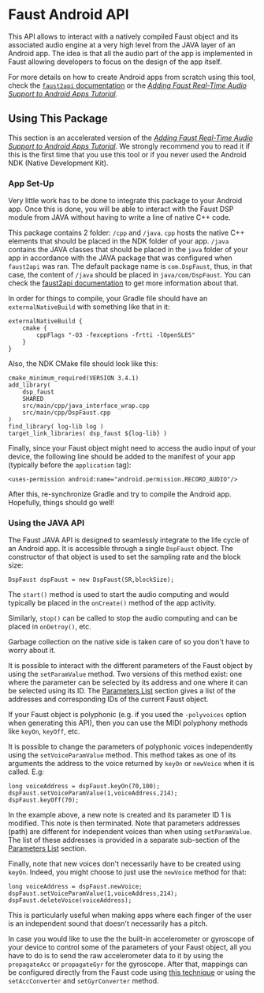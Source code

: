 # Faust Android API

This API allows to interact with a natively compiled Faust object and its associated audio engine at a very high level from the JAVA layer of an Android app. The idea is that all the audio part of the app is implemented in Faust allowing developers to focus on the design of the app itself. 

For more details on how to create Android apps from scratch using this tool, check the [`faust2api` documentation](https://ccrma.stanford.edu/~rmichon/faust2api) or the [*Adding Faust Real-Time Audio Support to Android Apps Tutorial*](https://ccrma.stanford.edu/~rmichon/faustTutorials/#adding-faust-real-time-audio-support-to-android-apps).

## Using This Package

This section is an accelerated version of the [*Adding Faust Real-Time Audio Support to Android Apps Tutorial*](https://ccrma.stanford.edu/~rmichon/faustTutorials/#adding-faust-real-time-audio-support-to-android-apps). We strongly recommend you to read it if this is the first time that you use this tool or if you never used the Android NDK (Native Development Kit).

### App Set-Up

Very little work has to be done to integrate this package to your Android app. Once this is done, you will be able to interact with the Faust DSP module from JAVA without having to write a line of native C++ code.

This package contains 2 folder: `/cpp` and `/java`. `cpp` hosts the native C++ elements that should be placed in the NDK folder of your app. `/java` contains the JAVA classes that should be placed in the `java` folder of your app in accordance with the JAVA package that was configured when `faust2api` was ran. The default package name is `com.DspFaust`, thus, in that case, the content of `/java` should be placed in `java/com/DspFaust`. You can check the [faust2api documentation](https://ccrma.stanford.edu/~rmichon/faust2api/) to get more information about that. 

In order for things to compile, your Gradle file should have an `externalNativeBuild` with something like that in it:

```
externalNativeBuild {
	cmake {
		cppFlags "-O3 -fexceptions -frtti -lOpenSLES"
	}
}
```

Also, the NDK CMake file should look like this:

```
cmake_minimum_required(VERSION 3.4.1)
add_library( 
	dsp_faust 
	SHARED 
	src/main/cpp/java_interface_wrap.cpp 
	src/main/cpp/DspFaust.cpp 
)
find_library( log-lib log )
target_link_libraries( dsp_faust ${log-lib} )
```

Finally, since your Faust object might need to access the audio input of your device, the following line should be added to the manifest of your app (typically before the `application` tag):

	<uses-permission android:name="android.permission.RECORD_AUDIO"/>

After this, re-synchronize Gradle and try to compile the Android app. Hopefully, things should go well!

### Using the JAVA API

The Faust JAVA API is designed to seamlessly integrate to the life cycle of an Android app. It is accessible through a single `DspFaust` object. The constructor of that object is used to set the sampling rate and the block size:

	DspFaust dspFaust = new DspFaust(SR,blockSize);

The `start()` method is used to start the audio computing and would typically be placed in the `onCreate()` method of the app activity.

Similarly, `stop()` can be called to stop the audio computing and can be placed in `onDetroy()`, etc.

Garbage collection on the native side is taken care of so you don't have to worry about it.

It is possible to interact with the different parameters of the Faust object by using the `setParamValue` method. Two versions of this method exist: one where the parameter can be selected by its address and one where it can be selected using its ID. The [Parameters List](#parameters-list) section gives a list of the addresses and corresponding IDs of the current Faust object.

If your Faust object is polyphonic (e.g. if you used the `-polyvoices` option when generating this API), then you can use the MIDI polyphony methods like `keyOn`, `keyOff`, etc.

It is possible to change the parameters of polyphonic voices independently using the `setVoiceParamValue` method. This method takes as one of its arguments the address to the voice returned by `keyOn` or `newVoice` when it is called. E.g:

	long voiceAddress = dspFaust.keyOn(70,100);
	dspFaust.setVoiceParamValue(1,voiceAddress,214);
	dspFaust.keyOff(70);
	
In the example above, a new note is created and its parameter ID 1 is modified. This note is then terminated. Note that parameters addresses (path) are different for independent voices than when using `setParamValue`. The list of these addresses is provided in a separate sub-section of the [Parameters List](#parameters-list) section.

Finally, note that new voices don't necessarily have to be created using `keyOn`. Indeed, you might choose to just use the `newVoice` method for that:

	long voiceAddress = dspFaust.newVoice;
	dspFaust.setVoiceParamValue(1,voiceAddress,214);
	dspFaust.deleteVoice(voiceAddress);

This is particularly useful when making apps where each finger of the user is an independent sound that doesn't necessarily has a pitch.

In case you would like to use the the built-in accelerometer or gyroscope of your device to control some of the parameters of your Faust object, all you have to do is to send the raw accelerometer data to it by using the `propagateAcc` or `propagateGyr` for the gyroscope. After that, mappings can be configured directly from the Faust code using [this technique](#using-built-in-sensors-to-control-parameters) or using the `setAccConverter` and `setGyrConverter` method.


